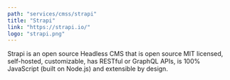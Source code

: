 ```yaml
---
path: "services/cmss/strapi"
title: "Strapi"
link: "https://strapi.io/"
logo: "strapi.png"
---
```


Strapi is an open source Headless CMS that is open source MIT licensed, self-hosted, customizable, has RESTful or GraphQL APIs, is 100% JavaScript (built on Node.js) and extensible by design.
